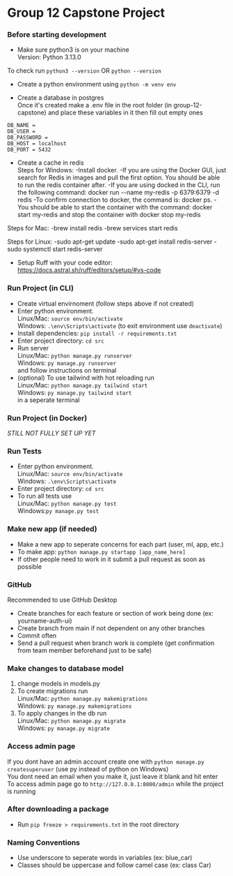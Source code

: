 # Group 12 Capstone Project

### Before starting development

- Make sure python3 is on your machine <br />
  Version: Python 3.13.0

To check run `python3 --version` OR `python --version`

- Create a python environment using `python -m venv env`

- Create a database in postgres <br />
  Once it's created make a .env file in the root folder (in group-12-capstone) and place these variables in it then fill out empty ones

```
DB_NAME =
DB_USER =
DB_PASSWORD =
DB_HOST = localhost
DB_PORT = 5432

```

- Create a cache in redis <br />
Steps for Windows:
  -Install docker.
  -If you are using the Docker GUI, just search for Redis in images and pull the first option. You should be able to run the redis container after.
  -If you are using docked in the CLI, run the following command: docker run --name my-redis -p 6379:6379 -d redis
  -To confirm connection to docker, the command is: docker ps.
  -You should be able to start the container with the command: docker start my-redis and stop the container with docker stop my-redis

Steps for Mac:
  -brew install redis
  -brew services start redis

Steps for Linux:
  -sudo apt-get update
  -sudo apt-get install redis-server
  -sudo systemctl start redis-server

- Setup Ruff with your code editor: https://docs.astral.sh/ruff/editors/setup/#vs-code

### Run Project (in CLI)

- Create virtual envirnoment (follow steps above if not created)
- Enter python environment.<br /> Linux/Mac: `source env/bin/activate` <br /> Windows: `.\env\Scripts\activate` (to exit environment use `deactivate`)
- Install dependencies: `pip install -r requirements.txt`
- Enter project directory: `cd src`
- Run server<br /> Linux/Mac: `python manage.py runserver` <br /> Windows: `py manage.py runserver`<br /> and follow instructions on terminal
- (optional) To use tailwind with hot reloading run<br /> Linux/Mac: `python manage.py tailwind start`<br />Windows: `py manage.py tailwind start` <br />in a seperate terminal

### Run Project (in Docker)

_STILL NOT FULLY SET UP YET_

### Run Tests

- Enter python environment.<br /> Linux/Mac: `source env/bin/activate` <br /> Windows: `.\env\Scripts\activate`
- Enter project directory: `cd src`
- To run all tests use<br /> Linux/Mac: `python manage.py test`<br /> Windows:`py manage.py test`

### Make new app (if needed)

- Make a new app to seperate concerns for each part (user, ml, app, etc.)
- To make app: `python manage.py startapp [app_name_here]`
- If other people need to work in it submit a pull request as soon as possible

### GitHub

Recommended to use GitHub Desktop <br/>

- Create branches for each feature or section of work being done (ex: yourname-auth-ui)
- Create branch from main if not dependent on any other branches
- Commit often
- Send a pull request when branch work is complete (get confirmation from team member beforehand just to be safe)

### Make changes to database model

1. change models in models.py
2. To create migrations run <br /> Linux/Mac: `python manage.py makemigrations` <br /> Windows: `py manage.py makemigrations`<br />
3. To apply changes in the db run <br />Linux/Mac: `python manage.py migrate` <br /> Windows: `py manage.py migrate`<br />

### Access admin page

If you dont have an admin account create one with `python manage.py createsuperuser` (use py instead of python on Windows) <br />
You dont need an email when you make it, just leave it blank and hit enter <br />
To access admin page go to `http://127.0.0.1:8000/admin` while the project is running

### After downloading a package

- Run `pip freeze > requirements.txt` in the root directory

### Naming Conventions

- Use underscore to seperate words in variables (ex: blue_car)
- Classes should be uppercase and follow camel case (ex: class Car)
